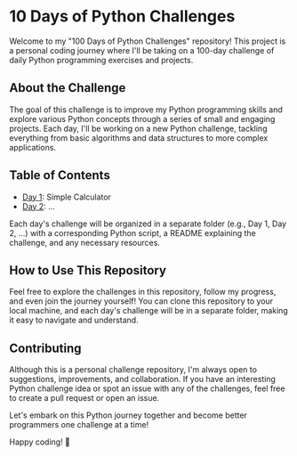 # 10 Days of Python Challenges

Welcome to my "100 Days of Python Challenges" repository! This project is a personal coding journey where I'll be taking on a 100-day challenge of daily Python programming exercises and projects.

## About the Challenge

The goal of this challenge is to improve my Python programming skills and explore various Python concepts through a series of small and engaging projects. Each day, I'll be working on a new Python challenge, tackling everything from basic algorithms and data structures to more complex applications.

## Table of Contents

- [Day 1](./Day1): Simple Calculator
- [Day 2](./Day2): ...

Each day's challenge will be organized in a separate folder (e.g., Day 1, Day 2, ...) with a corresponding Python script, a README explaining the challenge, and any necessary resources.

## How to Use This Repository

Feel free to explore the challenges in this repository, follow my progress, and even join the journey yourself! You can clone this repository to your local machine, and each day's challenge will be in a separate folder, making it easy to navigate and understand.

## Contributing

Although this is a personal challenge repository, I'm always open to suggestions, improvements, and collaboration. If you have an interesting Python challenge idea or spot an issue with any of the challenges, feel free to create a pull request or open an issue.


Let's embark on this Python journey together and become better programmers one challenge at a time!

Happy coding! 🐍
